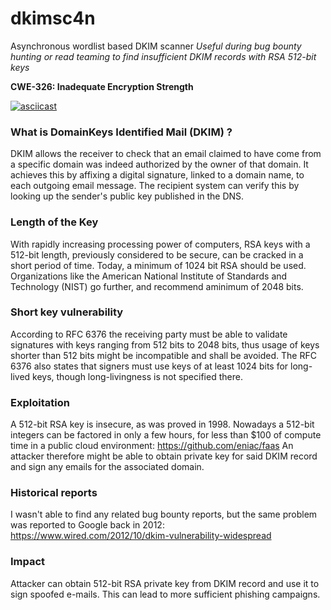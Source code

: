 # dkimsc4n
Asynchronous wordlist based DKIM scanner
*Useful during bug bounty hunting or read teaming to find insufficient DKIM records with RSA 512-bit keys*

**CWE-326: Inadequate Encryption Strength**

[![asciicast](https://asciinema.org/a/243588.svg)](https://asciinema.org/a/243588)

### What is DomainKeys Identified Mail (DKIM) ?

DKIM allows the receiver to check that an email claimed to have come from a specific domain was indeed authorized by the owner of that domain. It achieves this by affixing a digital signature, linked to a domain name, to each outgoing email message. The recipient system can verify this by looking up the sender's public key published in the DNS.

### Length of the Key

With rapidly increasing processing power of computers, RSA keys with a 512-bit length, previously considered to be secure, can be cracked in a short period of time. Today, a minimum of 1024 bit RSA should be used. Organizations like the American National Institute of Standards and Technology (NIST) go further, and recommend aminimum of 2048 bits.

### Short key vulnerability

According to RFC 6376 the receiving party must be able to validate signatures with keys ranging from 512 bits to 2048 bits, thus usage of keys shorter than 512 bits might be incompatible and shall be avoided. The RFC 6376 also states that signers must use keys of at least 1024 bits for long-lived keys, though long-livingness is not specified there.

### Exploitation

A 512-bit RSA key is insecure, as was proved in 1998. Nowadays a 512-bit integers can be factored in only a few hours, for less than $100 of compute time in a public cloud environment: https://github.com/eniac/faas
An attacker therefore might be able to obtain private key for said DKIM record and sign any emails for the associated domain. 

### Historical reports

I wasn't able to find any related bug bounty reports, but the same problem was reported to Google back in 2012: https://www.wired.com/2012/10/dkim-vulnerability-widespread

### Impact

Attacker can obtain 512-bit RSA private key from DKIM record and use it to sign spoofed e-mails. This can lead to more sufficient phishing campaigns.

